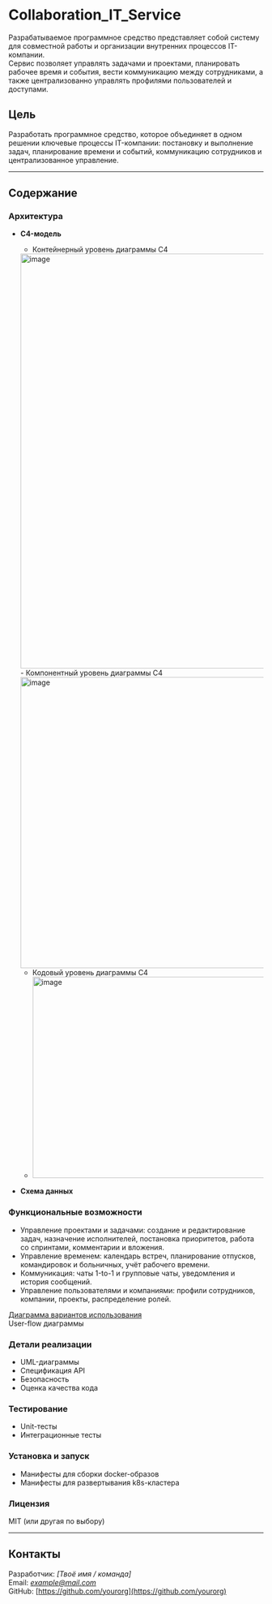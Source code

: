 # Collaboration_IT_Service


Разрабатываемое программное средство представляет собой систему для совместной работы и организации внутренних процессов IT-компании.  
Сервис позволяет управлять задачами и проектами, планировать рабочее время и события, вести коммуникацию между сотрудниками, а также централизованно управлять профилями пользователей и доступами.  



## Цель
Разработать программное средство, которое объединяет в одном решении ключевые процессы IT-компании: постановку и выполнение задач, планирование времени и событий, коммуникацию сотрудников и централизованное управление.  

---

## Содержание

### Архитектура
- **C4-модель**
  - Контейнерный уровень диаграммы C4 
  <img width="705" height="818" alt="image" src="https://github.com/user-attachments/assets/fa82cfca-64fd-4066-bc88-9d667886c918" />
  - Компонентный уровень диаграммы C4 
  <img width="974" height="574" alt="image" src="https://github.com/user-attachments/assets/82126a70-e1b6-42f9-b6e6-c447e5a6eaf9" />

  - Кодовый уровень диаграммы C4
  - <img width="974" height="397" alt="image" src="https://github.com/user-attachments/assets/3853d3da-fde7-4b69-b6f7-98519e1871d2" />

- **Схема данных**

### Функциональные возможности
- Управление проектами и задачами: создание и редактирование задач, назначение исполнителей, постановка приоритетов, работа со спринтами, комментарии и вложения.  
- Управление временем: календарь встреч, планирование отпусков, командировок и больничных, учёт рабочего времени.  
- Коммуникация: чаты 1-to-1 и групповые чаты, уведомления и история сообщений.  
- Управление пользователями и компаниями: профили сотрудников, компании, проекты, распределение ролей.  

[Диаграмма вариантов использования](#диаграмма-вариантов-использования)  
User-flow диаграммы  

### Детали реализации
- UML-диаграммы  
- Спецификация API  
- Безопасность  
- Оценка качества кода  

### Тестирование
- Unit-тесты  
- Интеграционные тесты  

### Установка и запуск
- Манифесты для сборки docker-образов  
- Манифесты для развертывания k8s-кластера  

### Лицензия
MIT (или другая по выбору)  

---

## Контакты
Разработчик: *[Твоё имя / команда]*  
Email: *example@mail.com*  
GitHub: [https://github.com/yourorg](https://github.com/yourorg)
